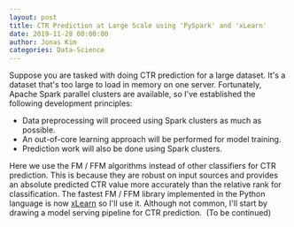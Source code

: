 ```yaml
---
layout: post
title: CTR Prediction at Large Scale using 'PySpark' and 'xLearn'
date: 2019-11-28 00:00:00
author: Jonas Kim
categories: Data-Science
---  
```


Suppose you are tasked with doing CTR prediction for a large dataset. It's a dataset that's too large to load in memory on one server. Fortunately, Apache Spark parallel clusters are available, so I've established the following development principles:
* Data preprocessing will proceed using Spark clusters as much as possible.
* An out-of-core learning approach will be performed for model training.
* Prediction work will also be done using Spark clusters.

Here we use the FM / FFM algorithms instead of other classifiers for CTR prediction. This is because they are robust on input sources and provides an absolute predicted CTR value more accurately than the relative rank for classification. The fastest FM / FFM library implemented in the Python language is now [xLearn](https://github.com/aksnzhy/xlearn) so I'll use it. Although not common, I'll start by drawing a model serving pipeline for CTR prediction. 
(To be continued)

